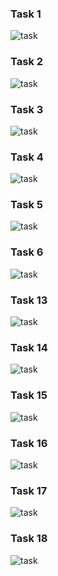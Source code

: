 ### Task 1

![task](images/image.png)

### Task 2

![task](<images/image%20(1).png>)

### Task 3

![task](<images/image%20(2).png>)

### Task 4

![task](<images/image%20(3).png>)

### Task 5

![task](<images/image%20(4).png>)

### Task 6

![task](<images/image%20(5).png>)

### Task 13

![task](<images/image%20(6).png>)

### Task 14

![task](<images/image%20(7).png>)

### Task 15

![task](<images/image%20(8).png>)

### Task 16

![task](<images/image%20(9).png>)

### Task 17

![task](<images/image%20(10).png>)

### Task 18

![task](<images/image%20(11).png>)
